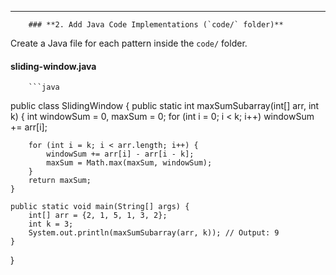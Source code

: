 
---

        ### **2. Add Java Code Implementations (`code/` folder)**
Create a Java file for each pattern inside the `code/` folder.

#### **sliding-window.java**
        ```java
public class SlidingWindow {
    public static int maxSumSubarray(int[] arr, int k) {
        int windowSum = 0, maxSum = 0;
        for (int i = 0; i < k; i++)
            windowSum += arr[i];

        for (int i = k; i < arr.length; i++) {
            windowSum += arr[i] - arr[i - k];
            maxSum = Math.max(maxSum, windowSum);
        }
        return maxSum;
    }

    public static void main(String[] args) {
        int[] arr = {2, 1, 5, 1, 3, 2};
        int k = 3;
        System.out.println(maxSumSubarray(arr, k)); // Output: 9
    }
}
